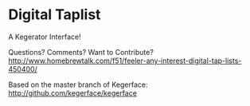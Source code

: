 Digital Taplist
===============

A Kegerator Interface!

Questions? Comments? Want to Contribute?
http://www.homebrewtalk.com/f51/feeler-any-interest-digital-tap-lists-450400/

Based on the master branch of Kegerface:
http://github.com/kegerface/kegerface
